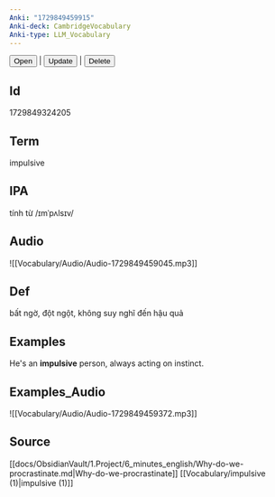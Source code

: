 ```yaml
---
Anki: "1729849459915"
Anki-deck: CambridgeVocabulary
Anki-type: LLM_Vocabulary
---
```

<button class="anki-btn-open">Open</button> | <button class="anki-btn-update">Update</button> | <button class="anki-btn-delete">Delete</button>

## Id
1729849324205
## Term
impulsive
## IPA
tính từ /ɪmˈpʌlsɪv/
## Audio
 ![[Vocabulary/Audio/Audio-1729849459045.mp3]]
## Def
 bất ngờ, đột ngột, không suy nghĩ đến hậu quả

## Examples
He's an **impulsive** person, always acting on instinct. 

## Examples_Audio
![[Vocabulary/Audio/Audio-1729849459372.mp3]]
## Source
 [[docs/ObsidianVault/1.Project/6_minutes_english/Why-do-we-procrastinate.md|Why-do-we-procrastinate]] [[Vocabulary/impulsive (1)|impulsive (1)]]